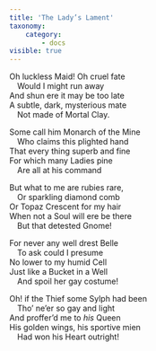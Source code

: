```yaml
---
title: 'The Lady’s Lament'
taxonomy:
    category:
        - docs
visible: true
---
```


Oh luckless Maid! Oh cruel fate  
&emsp;Would I might run away  
And shun ere it may be too late  
A subtle, dark, mysterious mate  
&emsp;Not made of Mortal Clay.  
  
Some call him Monarch of the Mine  
&emsp;Who claims this plighted hand  
That every thing superb and fine  
For which many Ladies pine  
&emsp;Are all at his command  
  
But what to me are rubies rare,  
&emsp;Or sparkling diamond comb  
Or Topaz Crescent for my hair  
When not a Soul will ere be there  
&emsp;But that detested Gnome!  
  
For never any well drest Belle  
&emsp;To ask could I presume  
No lower to my humid Cell  
Just like a Bucket in a Well  
&emsp;And spoil her gay costume!  
  
Oh! if the Thief some Sylph had been  
&emsp;Tho’ ne’er so gay and light  
And proffer’d me to *his* Queen  
His golden wings, his sportive mien  
&emsp;Had won his Heart outright!